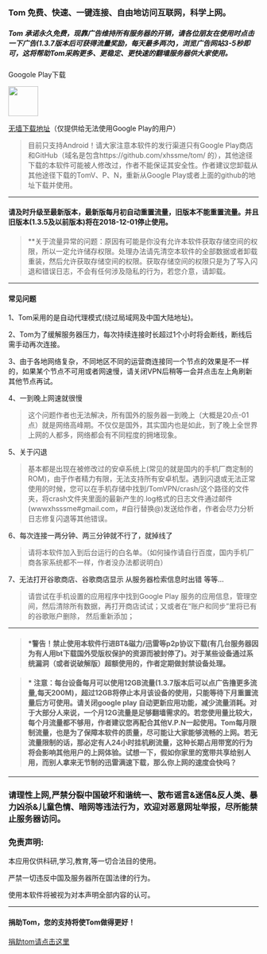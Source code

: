 ### Tom 免费、快速、一键连接、自由地访问互联网，科学上网。

##### Tom 承诺永久免费，现靠广告维持所有服务器的开销，请各位朋友在使用时点击一下广告(1.3.7版本后可获得流量奖励，每天最多两次)，浏览广告网站3-5秒即可，这将帮助Tom采购更多、更稳定、更快速的翻墙服务器供大家使用。

Googole Play下载

<a href="https://play.google.com/store/apps/details?id=me.xhss.tomvpn" rel="nofollow"><img src="https://camo.githubusercontent.com/bdaf711a93d64d0bb5e5abfc346a8b84ea47f164/68747470733a2f2f706c61792e676f6f676c652e636f6d2f696e746c2f656e5f75732f6261646765732f696d616765732f67656e657269632f656e2d706c61792d62616467652e706e67" height="60" data-canonical-src="https://play.google.com/intl/en_us/badges/images/generic/en-play-badge.png" style="max-width:100%;"></a>

[无墙下载地址](https://github.com/xhssme/tom/raw/master/tomvpn1.3.7.apk "无墙下载地址")（仅提供给无法使用Google Play的用户）

> 目前只支持Android！请大家注意本软件的发行渠道只有Google Play商店和GitHub（域名是包含https://github.com/xhssme/tom/  的），其他途径下载的本软件可能被人修改过，作者不能保证其安全性。作者建议您卸载从其他途径下载的TomV、P、N，重新从Google Play或者上面的github的地址下载并使用。
------

#### 请及时升级至最新版本，最新版每月初自动重置流量，旧版本不能重置流量。并且旧版本(1.3.5及以前版本)将在2018-12-01停止使用。

> **关于流量异常的问题：原因有可能是你没有允许本软件获取存储空间的权限，所以一定允许储存权限。处理办法请先清空本软件的全部数据或者卸载重装，然后允许获取存储空间的权限。获取存储空间的权限只是为了写入闪退和错误日志，不会有任何涉及隐私的行为，若您介意，请卸载。
------
#### 常见问题

1、Tom采用的是自动代理模式(绕过局域网及中国大陆地址)。

2、Tom为了缓解服务器压力，每次持续连接时长超过1个小时将会断线，断线后需手动再次连接。

3、由于各地网络复杂，不同地区不同的运营商连接同一个节点的效果是不一样的，如果某个节点不可用或者网速慢，请关闭VPN后稍等一会并点击左上角刷新其他节点再试。

4、一到晚上网速就很慢
> 这个问题作者也无法解决，所有国外的服务器一到晚上（大概是20点-01点）就是网络高峰期。不仅仅是国外，其实国内也是如此，到了晚上全世界上网的人都多，网络都会有不同程度的拥堵现象。

5、关于闪退
> 基本都是出现在被修改过的安卓系统上(常见的就是国内的手机厂商定制的ROM)，由于作者精力有限，无法支持所有安卓机型。遇到闪退或无法正常使用的时候，您可以在手机存储中找到/TomVPN/crash/这个路径的文件夹，将crash文件夹里面的最新产生的.log格式的日志文件通过邮件(wwwxhsssme#gmail.com，#自行替换@)发送给作者，作者会尽力分析日志修复闪退等其他错误。

6、每次连接一两分钟、两三分钟就不行了，就掉线了
> 请将本软件加入到后台运行的白名单。（如何操作请自行百度，国内手机厂商各家系统都不一样，作者没办法都说明白）
    
7、无法打开谷歌商店、谷歌商店显示 从服务器检索信息时出错 等等...
> 请尝试在手机设置的应用程序中找到Google Play 服务的应用信息，管理空间，然后清除所有数据，再打开商店试试；又或者在“账户和同步”里将已有的谷歌账户删除， 然后重新添加；
    
-------------------------------------    

> #### *警告！禁止使用本软件行进BT&磁力/迅雷等p2p协议下载(有几台服务器因为有人用bt下载国外受版权保护的资源而被封停了)。对于某些设备通过系统漏洞（或者说破解版）超额使用的，作者定期做封禁设备处理。

> #### * 注意：每台设备每月可以使用12GB流量(1.3.7版本后可以点广告撸更多流量,每天200M)，超过12GB将停止本月该设备的使用，只能等待下月重置流量后方可使用。请关闭google play 自动更新应用功能，减少流量消耗。对于大部分人来说，一个月12G流量是足够翻墙需求的。若您使用量比较大，每个月流量都不够用，作者建议您再配合其他V.P.N一起使用。Tom每月限制流量，也是为了保障本软件的质量，尽可能让大家能够流畅的上网。若无流量限制的话，那必定有人24小时挂机刷流量，这种长期占用带宽的行为将会影响其他用户的上网体验。试想一下，假如你家里的宽带共享给别人用，而别人拿来无节制的迅雷满速下载，那么你上网的速度会快吗？
-------------------------------------
### 请理性上网,严禁分裂中国破坏和谐统一、散布谣言&迷信&反人类、暴力凶杀&儿童色情、暗网等违法行为，欢迎对恶意网址举报，尽所能禁止服务器访问。
### 免责声明:

本应用仅供科研,学习,教育,等一切合法目的使用。

严禁一切违反中国及服务器所在国法律的行为。

使用本软件将被视为对本声明全部内容的认可。

--------------------------------------
#### 捐助Tom，您的支持将使Tom做得更好！
[捐助tom请点击这里](https://github.com/xhssme/tom/blob/master/a.md "捐助")
